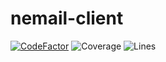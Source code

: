 # nemail-client

[![CodeFactor](https://www.codefactor.io/repository/github/noaether/nemail-client/badge?style=for-the-badge)](https://www.codefactor.io/repository/github/noaether/nemail-client)
![Coverage](https://img.shields.io/codecov/c/github/noaether/nemail-client?style=for-the-badge)
![Lines](https://img.shields.io/tokei/lines/github/noaether/nemail-client?style=for-the-badge)
